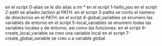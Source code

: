 en el script 0-alias se le dio alias a rm *
en el script 1-hello_you
en el script 2-path se añadio /action al PATH.
en el script 3-paths se conto el número de directorios en el PATH.
en el script 4-global_variables se enumero las variables de entorno
en el script 5-local_variables se enumero todas las variables locales y de entorno, así como las funciones.
en el script 6-create_local_variable se creo una variable local
en el script 7-create_global_variable se creo u a variable global